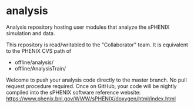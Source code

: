 # analysis
Analysis repository hosting user modules that analyze the sPHENIX simulation and data.

This repository is read/writabled to the "Collaborator" team. It is equivalent to the PHENIX CVS path of 
* offline/analysis/
* offline/AnalysisTrain/

Welcome to push your analysis code directly to the master branch. No pull request procedure required. Once on GitHub, your code will be nightly compiled into the sPHENIX software reference website: https://www.phenix.bnl.gov/WWW/sPHENIX/doxygen/html/index.html
